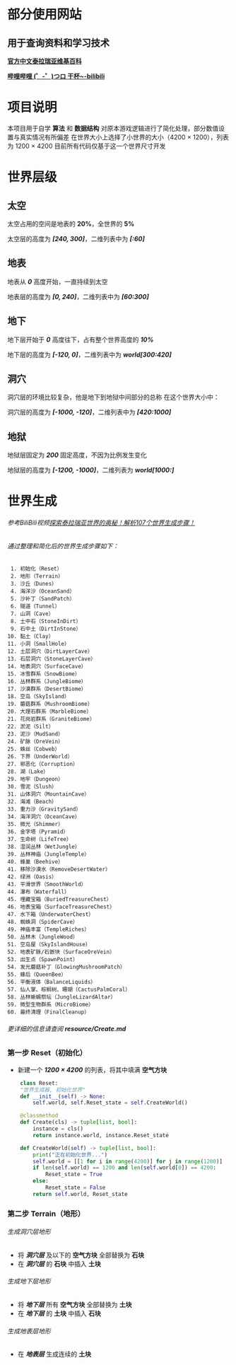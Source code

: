 # 部分使用网站

## 用于查询资料和学习技术

**[官方中文泰拉瑞亚维基百科](https://terraria.wiki.gg/zh/wiki/Terraria_Wiki)**

**[哔哩哔哩 (゜-゜)つロ 干杯~-bilibili](https://www.bilibili.com)**

# 项目说明
本项目用于自学 **算法** 和 **数据结构**
对原本游戏逻辑进行了简化处理，部分数值设置与真实情况有所偏差
在世界大小上选择了小世界的大小（4200 × 1200），列表为 1200 × 4200
目前所有代码仅基于这一个世界尺寸开发

# 世界层级

## **太空**
太空占用的空间是地表的 **20%**，全世界的 **5%**

太空层的高度为 ***[240, 300]***，二维列表中为 ***[:60]***

## **地表**
地表从 ***0*** 高度开始，一直持续到太空

地表层的高度为 ***[0, 240]***，二维列表中为 ***[60:300]***

## **地下**
地下层开始于 ***0*** 高度往下，占有整个世界高度的 ***10%***

地下层的高度为 ***[-120, 0]***，二维列表中为 ***world[300:420]***

## **洞穴**
洞穴层的环境比较复杂，他是地下到地狱中间部分的总称
在这个世界大小中：

洞穴层的高度为 ***[-1000, -120]***，二维列表中为 ***[420:1000]***

## **地狱**
地狱层固定为 ***200*** 固定高度，不因为比例发生变化

地狱层的高度为 ***[-1200, -1000]***，二维列表为 ***world[1000:]***

# 世界生成
###### 参考BiliBili视频[探索泰拉瑞亚世界的奥秘！解析107个世界生成步骤！](https://www.bilibili.com/video/BV1FJcsecEt1?vd_source=af214977129a4a7d5b517650d65b0bfe)
###### 通过整理和简化后的世界生成步骤如下：
     1. 初始化（Reset）
     2. 地形（Terrain）
     3. 沙丘（Dunes）
     4. 海洋沙（OceanSand）
     5. 沙补丁（SandPatch）
     6. 隧道（Tunnel）
     7. 山洞（Cave）
     8. 土中石（StoneInDirt）
     9. 石中土（DirtInStone）
    10. 黏土（Clay）
    11. 小洞（SmallHole）
    12. 土层洞穴（DirtLayerCave）
    13. 石层洞穴（StoneLayerCave）
    14. 地表洞穴（SurfaceCave）
    15. 冰雪群系（SnowBiome）
    16. 丛林群系（JungleBiome）
    17. 沙漠群系（DesertBiome）
    18. 空岛（SkyIsland）
    19. 蘑菇群系（MushroomBiome）
    20. 大理石群系（MarbleBiome）
    21. 花岗岩群系（GraniteBiome）
    22. 淤泥（Silt）
    23. 泥沙（MudSand）
    24. 矿脉（OreVein）
    25. 蛛丝（Cobweb）
    26. 下界（UnderWorld）
    27. 邪恶化（Corruption）
    28. 湖（Lake）
    29. 地牢（Dungeon）
    30. 雪泥（Slush）
    31. 山体洞穴（MountainCave）
    32. 海滩（Beach）
    33. 重力沙（GravitySand）
    34. 海洋洞穴（OceanCave）
    35. 微光（Shimmer）
    36. 金字塔（Pyramid）
    37. 生命树（LifeTree）
    38. 湿润丛林（WetJungle）
    39. 丛林神庙（JungleTemple）
    40. 蜂巢（Beehive）
    41. 移除沙漠水（RemoveDesertWater）
    42. 绿洲（Oasis）
    43. 平滑世界（SmoothWorld）
    44. 瀑布（Waterfall）
    45. 埋藏宝箱（BuriedTreasureChest）
    46. 地表宝箱（SurfaceTreasureChest）
    47. 水下箱（UnderwaterChest）
    48. 蜘蛛洞（SpiderCave）
    49. 神庙丰富（TempleRiches）
    50. 丛林木（JungleWood）
    51. 空岛屋（SkyIslandHouse）
    52. 地表矿脉/石嵌块（SurfaceOreVein）
    53. 出生点（SpawnPoint）
    54. 发光蘑菇补丁（GlowingMushroomPatch）
    55. 蜂后（QueenBee）
    56. 平衡液体（BalanceLiquids）
    57. 仙人掌、棕榈树、珊瑚（CactusPalmCoral）
    58. 丛林蜥蜴祭坛（JungleLizardAltar）
    59. 微型生物群系（MicroBiome）
    60. 最终清理（FinalCleanup）
###### 更详细的信息请查阅 **resource/Create.md**

### 第一步 Reset（初始化）

+ 新建一个 ***1200 × 4200*** 的列表，将其中填满 **空气方块**

```python
    class Reset:
    "世界生成器, 初始化世界"
    def __init__(self) -> None:
        self.world, self.Reset_state = self.CreateWorld()

    @classmethod
    def Create(cls) -> tuple[list, bool]:
        instance = cls()
        return instance.world, instance.Reset_state

    def CreateWorld(self) -> tuple[list, bool]:
        print("正在初始化世界...")
        self.world = [[1 for i in range(4200)] for j in range(1200)]
        if len(self.world) == 1200 and len(self.world[0]) == 4200:
            Reset_state = True
        else:
            Reset_state = False
        return self.world, Reset_state
```
### 第二步 Terrain（地形）

###### 生成洞穴层地形
+ 将 ***洞穴层*** 及以下的 **空气方块** 全部替换为 **石块**
+ 在 ***洞穴层*** 的 **石块** 中插入 **土块**
###### 生成地下层地形
+ 将 ***地下层*** 所有 **空气方块** 全部替换为 **土块**
+ 在 ***地下层*** 的 **土块** 中插入 **石块**
###### 生成地表层地形
+ 在 ***地表层*** 生成连续的 **土块**
